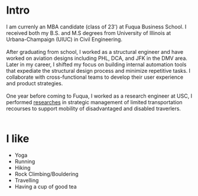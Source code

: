 
# Intro

I am currenly an MBA candidate (class of 23') at Fuqua Business School.
I received both my B.S. and M.S degrees from University of Illinois at Urbana-Champaign (UIUC) in Civil Engineering.
<br />
<br />
After graduating from school, I worked as a structural engineer and have worked on aviation designs including PHL, DCA, and JFK in the DMV area. Later in my career, I shifted my focus on building internal automation tools that expediate the structural design process and minimize repetitive tasks. I collaborate with cross-functional teams to develop their user experience and product strategies.
<br />
<br />
One year before coming to Fuqua, I worked as a research engineer at USC, I performed [researches](http://www.ce.sc.edu/#/yuqian/team) in strategic management of limited transportation recourses to support mobility of disadvantaged and disabled traverlers. 
<br />
<br />
# I like
- Yoga
- Running
- Hiking
- Rock Climbing/Bouldering
- Travelling
- Having a cup of good tea
